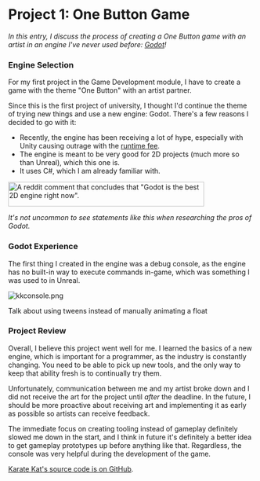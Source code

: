 # Project 1: One Button Game

_In this entry, I discuss the process of creating a One Button game with an artist in an engine I've never used before: [Godot](https://godotengine.org/)!_

### Engine Selection

For my first project in the Game Development module, I have to create a game with the theme "One Button" with an artist partner. 

Since this is the first project of university, I thought I'd continue the theme of trying new things and use a new engine: Godot. There's a few reasons I decided to go with it:
- Recently, the engine has been receiving a lot of hype, especially with Unity causing outrage with the [runtime fee](https://en.wikipedia.org/wiki/Unity_(game_engine)#Runtime_fee_reception).
- The engine is meant to be very good for 2D projects (much more so than Unreal), which this one is. 
- It uses C#, which I am already familiar with.

<img alt="A reddit comment that concludes that &quot;Godot is the best 2D engine right now&quot;." height="50" src="godot_2d_reddit.png" width="400"/>

_It's not uncommon to see statements like this when researching the pros of Godot._

### Godot Experience

The first thing I created in the engine was a debug console, as the engine has no built-in way to execute commands in-game, which was something I was used to in Unreal.

<code-block lang="c#">

</code-block>

![kkconsole.png](kkconsole.png)

Talk about using tweens instead of manually animating a float

### Project Review

Overall, I believe this project went well for me. I learned the basics of a new engine, which is important for a programmer, as the industry is constantly changing. You need to be able to pick up new tools, and the only way to keep that ability fresh is to continually try them.

Unfortunately, communication between me and my artist broke down and I did not receive the art for the project until _after_ the deadline. In the future, I should be more proactive about receiving art and implementing it as early as possible so artists can receive feedback.

The immediate focus on creating tooling instead of gameplay definitely slowed me down in the start, and I think in future it's definitely a better idea to get gameplay prototypes up before anything like that. Regardless, the console was very helpful during the development of the game.

[Karate Kat's source code is on GitHub](https://github.com/MattieOF/OneButton/).

